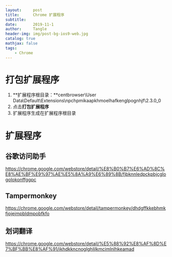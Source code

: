 ```yaml
---
layout:     post
title:      Chrome 扩展程序
subtitle:   
date:       2019-11-1
author:     Tangle
header-img: img/post-bg-ios9-web.jpg
catalog: true
mathjax: false
tags:
    - Chrome
---
```


# 打包扩展程序

1. **扩展程序根目录：**centbrowser\User Data\Default\Extensions\npchpmikaapkhmoelhafkenglpognhjf\2.3.0_0
1. 点击**打包扩展程序**
1. 扩展程序生成在扩展程序根目录

# 扩展程序

## 谷歌访问助手

<https://chrome.google.com/webstore/detail/%E8%B0%B7%E6%AD%8C%E8%AE%BF%E9%97%AE%E5%8A%A9%E6%89%8B/fjbknnledpckpbjcglogolokonffggpc>

## Tampermonkey

<https://chrome.google.com/webstore/detail/tampermonkey/dhdgffkkebhmkfjojejmpbldmpobfkfo>

## 划词翻译

<https://chrome.google.com/webstore/detail/%E5%88%92%E8%AF%8D%E7%BF%BB%E8%AF%91/ikhdkkncnoglghljlkmcimlnlhkeamad>
